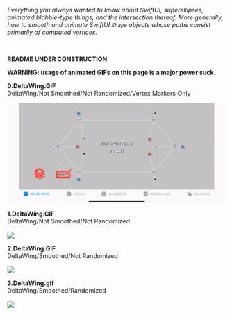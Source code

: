 *Everything you always wanted to know about SwiftUI, superellipses, animated blobbie-type things, and the intersection thereof. More generally, how to smooth and animate SwiftUI `Shape` objects whose paths consist primarily of computed vertices.*

<br/>

**README UNDER CONSTRUCTION**

**WARNING: usage of animated GIFs on this page is a major power suck.**

**0.DeltaWing.GIF**
<br/>
DeltaWing/Not Smoothed/Not Randomized/Vertex Markers Only<br/>

<img align="center" src="_GIFs/0.DeltaWing.gif" width="750">

**1.DeltaWing.GIF**
<br/>
DeltaWing/Not Smoothed/Not Randomized<br/>

<img align="center" src="_GIFs/1.DeltaWing.gif" width="750">

**2.DeltaWing.GIF**
<br/>
DeltaWing/Smoothed/Not Randomized<br/>

<img align="center" src="_GIFs/2.DeltaWing.gif" width="750">

**3.DeltaWing.gif**
<br/>
DeltaWing/Smoothed/Randomized</br>

<img align="center" src="_GIFs/4.DeltaWing.gif" width="750">


<!--
<img src="GIFs/LayersChooser(iPhone14).PNG" height="500">
->

<br/>

Here's a **`SuperEllipse`** `Shape` object with 6 vertices. The odd-numbered vertices are shown in red, the even-numbered one in blue. Just because.

When we calculate the coordinates of the vertices (a `[CGPoint]` array), we can also calculate the normal vector at each of the vertices.

This project is an exploration of how to animate a family of superellipse-based curves in SwiftUI. Actually it's a bit more general than that: the project shows how to animate between any superellipse-based curve, defined for our purposes as a `[CGPoint, CGVector]` array, where the `CGPoints` are the calculated vertices of the superellipse and the `CGVectors` are their corresponding normals, or orthogonals, and any secondary curve you can derive algorithmically from the first, eg using a simple mapping or transformation. 

`BezierBlobs` runs on both iPhone and the iPad. The user experience at present is better on iPad, due to some unresolved issues that occur when changing orientation between landscape and portrait on the phone. To be fixed (hopefully) ...

Enjoy!
